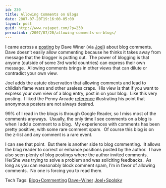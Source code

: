 ```yaml
---
id: 230
title: Allowing Comments on Blogs
date: 2007-07-20T19:16:00-05:00
layout: post
guid: http://www.rajapet.com/?p=230
permalink: /2007/07/20/allowing-comments-on-blogs/
---
```

I came across a [posting](http://www.scripting.com/2007/01/01.html#theUneditedVoiceOfAPerson) by Dave Winer (via [Joel](http://www.scripting.com/)) about blog comments.  Dave doesn&#8217;t easily allow commenting because he thinks it takes away from message that the blogger is putting out.  The power of blogging is that anyone (outside of some 3rd world countries) can express their own message.  Allowing comments brings in other views that can dilute or contradict your own view.

Joel adds the astute observation that allowing comments and lead to childish flame wars and other useless craps.  His view is that if you want to express your own view of a blog entry, post in on your blog.  Like this very posting.  I liked the Penny Arcade [reference](http://www.penny-arcade.com/comic/2004/03/19) illustrating his point that anonymous posters are not always desired.

99% of I read in the blogs is through Google Reader, so I miss most of the comments anyways.  Usually, the only time I see comments on a blog is when I add a comment to a blog.  My experiences with comments has been pretty positive, with some rare comment spam.  Of course this blog is on the z-list and any comment is a rare event.

I can see that point.  But there is another side to blog commenting.  It allows the blog reader to correct or enhance positions posted by the author.  I have also seen plenty of blog postings where the author invited comments.  He/She was trying to solve a problem and was soliciting feedbacks.  As long as you can reasonably block comment spam, I&#8217;m in favor of allowing comments.  No one is forcing you to read them.

<div>
  Tech Tags: <a href="http://technorati.com/tag/Blog+Commenting" rel="tag">Blog+Commenting</a> <a href="http://technorati.com/tag/Dave+Winer" rel="tag">Dave+Winer</a> <a href="http://technorati.com/tag/Joel+Spolsky" rel="tag">Joel+Spolsky</a>
</div>